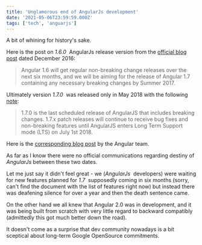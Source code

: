 ```yaml
---
title: 'Unglamorous end of AngularJs development'
date: '2021-05-06T23:59:59.000Z'
tags: ['tech', 'anguarjs']
---
```


A bit of whining for history's sake.

Here is the post on *1.6.0* &nbsp;AngularJs release version from the
[official blog post](http://blog.angularjs.org/2016/12/angular-160-released.html) dated December 2016:
> Angular 1.6 will get regular non-breaking change releases over the next six months,
> and we will be aiming for the release of Angular 1.7 containing any necessary
> breaking changes by Summer 2017.

Ultimately version *1.7.0* &nbsp;was released only in May 2018 with the following
[note](https://github.com/angular/angular.js/blob/master/CHANGELOG.md#170-nonexistent-physiology-2018-05-11):
> 1.7.0 is the last scheduled release of AngularJS that includes breaking changes.
> 1.7.x patch releases will continue to receive bug fixes and non-breaking features
> until AngularJS enters Long Term Support mode (LTS) on July 1st 2018.

Here is the
[corresponding blog post](https://blog.angular.io/stable-angularjs-and-long-term-support-7e077635ee9c)
by the Angular team.

As far as I know there were no official communications regarding destiny of *AngularJs*
between these two dates.

Let me just say it didn't feel great - we (_AngularJs_ &nbsp;developers) were waiting for new
features planned for _1.7_ &nbsp;supposedly coming in six months (sorry, can't find the document
with the list of features right now) but instead there was deafening silence for over a year and
then the death sentence came.

On the other hand we all knew that Angular 2.0 was in development, and it was being built from scratch
with very little regard to backward compatibly (admittedly this got much better down the road).

It doesn't come as a surprise that dev community nowadays is a bit sceptical about long-term Google
OpenSource commitments.
